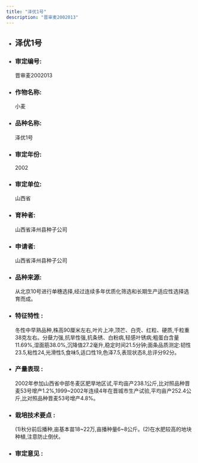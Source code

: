 ```yaml
---
title: "泽优1号"
description: "晋审麦2002013"
---
```

* ## 泽优1号
* ###  审定编号:  
   晋审麦2002013

*  ### 作物名称:  
   小麦

*   ###  品种名称: 
    泽优1号

*   ### 审定年份: 
    2002

*   ### 审定单位:  
    山西省

*   ### 育种者:  
    山西省泽州县种子公司

*   ### 申请者:  
    山西省泽州县种子公司

*   ### 品种来源:  
    从北京10号进行单穗选择,经过连续多年优质化筛选和长期生产适应性选择选育而成。

*   ### 特征特性 : 
    冬性中早熟品种,株高90厘米左右,叶片上冲,顶芒、白壳、红粒、硬质,千粒重38克左右。分蘖力强,抗旱性强,抗条锈、白粉病,轻感叶锈病;粗蛋白含量11.69%,湿面筋38.0%,沉降值27.2毫升,稳定时间21.5分钟;面条品质测定:韧性23.5,粘性24,光滑性5,食味5,适口性19,色泽7.5,表现状态8,总评分92分。

*   ### 产量表现 : 
    2002年参加山西省中部冬麦区肥旱地区试,平均亩产238.1公斤,比对照品种晋麦53号增产1.2%,1999~2002年连续4年在晋城市生产试验,平均亩产252.4公斤,比对照品种晋麦53号增产4.8%。

*   ### 栽培技术要点 : 
    (1)秋分前后播种,亩基本苗18~22万,亩播种量6~8公斤。(2)在水肥较高的地块种植,注意防止倒伏。

*   ### 审定意见 : 
    
